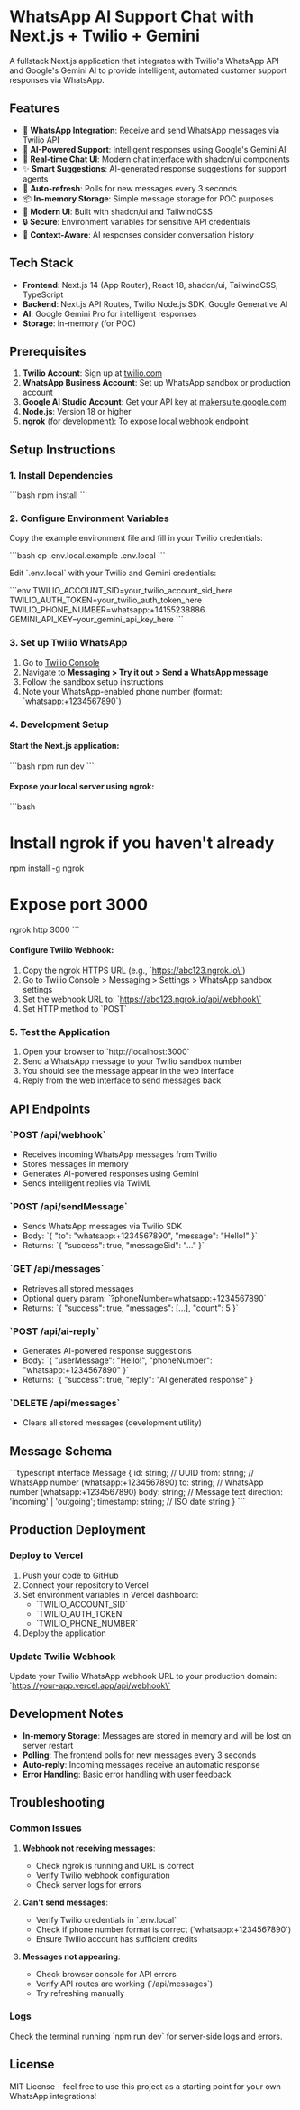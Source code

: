 # WhatsApp AI Support Chat with Next.js + Twilio + Gemini

A fullstack Next.js application that integrates with Twilio's WhatsApp API and Google's Gemini AI to provide intelligent, automated customer support responses via WhatsApp.

## Features

- 📱 **WhatsApp Integration**: Receive and send WhatsApp messages via Twilio API
- 🤖 **AI-Powered Support**: Intelligent responses using Google's Gemini AI
- 💬 **Real-time Chat UI**: Modern chat interface with shadcn/ui components
- ✨ **Smart Suggestions**: AI-generated response suggestions for support agents
- 🔄 **Auto-refresh**: Polls for new messages every 3 seconds
- 📦 **In-memory Storage**: Simple message storage for POC purposes
- 🎨 **Modern UI**: Built with shadcn/ui and TailwindCSS
- 🔒 **Secure**: Environment variables for sensitive API credentials
- 🧠 **Context-Aware**: AI responses consider conversation history

## Tech Stack

- **Frontend**: Next.js 14 (App Router), React 18, shadcn/ui, TailwindCSS, TypeScript
- **Backend**: Next.js API Routes, Twilio Node.js SDK, Google Generative AI
- **AI**: Google Gemini Pro for intelligent responses
- **Storage**: In-memory (for POC)

## Prerequisites

1. **Twilio Account**: Sign up at [twilio.com](https://twilio.com)
2. **WhatsApp Business Account**: Set up WhatsApp sandbox or production account
3. **Google AI Studio Account**: Get your API key at [makersuite.google.com](https://makersuite.google.com/app/apikey)
4. **Node.js**: Version 18 or higher
5. **ngrok** (for development): To expose local webhook endpoint

## Setup Instructions

### 1. Install Dependencies

\`\`\`bash
npm install
\`\`\`

### 2. Configure Environment Variables

Copy the example environment file and fill in your Twilio credentials:

\`\`\`bash
cp .env.local.example .env.local
\`\`\`

Edit \`.env.local\` with your Twilio and Gemini credentials:

\`\`\`env
TWILIO_ACCOUNT_SID=your_twilio_account_sid_here
TWILIO_AUTH_TOKEN=your_twilio_auth_token_here
TWILIO_PHONE_NUMBER=whatsapp:+14155238886
GEMINI_API_KEY=your_gemini_api_key_here
\`\`\`

### 3. Set up Twilio WhatsApp

1. Go to [Twilio Console](https://console.twilio.com)
2. Navigate to **Messaging > Try it out > Send a WhatsApp message**
3. Follow the sandbox setup instructions
4. Note your WhatsApp-enabled phone number (format: \`whatsapp:+1234567890\`)

### 4. Development Setup

#### Start the Next.js application:

\`\`\`bash
npm run dev
\`\`\`

#### Expose your local server using ngrok:

\`\`\`bash

# Install ngrok if you haven't already

npm install -g ngrok

# Expose port 3000

ngrok http 3000
\`\`\`

#### Configure Twilio Webhook:

1. Copy the ngrok HTTPS URL (e.g., \`https://abc123.ngrok.io\`)
2. Go to Twilio Console > Messaging > Settings > WhatsApp sandbox settings
3. Set the webhook URL to: \`https://abc123.ngrok.io/api/webhook\`
4. Set HTTP method to \`POST\`

### 5. Test the Application

1. Open your browser to \`http://localhost:3000\`
2. Send a WhatsApp message to your Twilio sandbox number
3. You should see the message appear in the web interface
4. Reply from the web interface to send messages back

## API Endpoints

### \`POST /api/webhook\`

- Receives incoming WhatsApp messages from Twilio
- Stores messages in memory
- Generates AI-powered responses using Gemini
- Sends intelligent replies via TwiML

### \`POST /api/sendMessage\`

- Sends WhatsApp messages via Twilio SDK
- Body: \`{ "to": "whatsapp:+1234567890", "message": "Hello!" }\`
- Returns: \`{ "success": true, "messageSid": "..." }\`

### \`GET /api/messages\`

- Retrieves all stored messages
- Optional query param: \`?phoneNumber=whatsapp:+1234567890\`
- Returns: \`{ "success": true, "messages": [...], "count": 5 }\`

### \`POST /api/ai-reply\`

- Generates AI-powered response suggestions
- Body: \`{ "userMessage": "Hello!", "phoneNumber": "whatsapp:+1234567890" }\`
- Returns: \`{ "success": true, "reply": "AI generated response" }\`

### \`DELETE /api/messages\`

- Clears all stored messages (development utility)

## Message Schema

\`\`\`typescript
interface Message {
id: string; // UUID
from: string; // WhatsApp number (whatsapp:+1234567890)
to: string; // WhatsApp number (whatsapp:+1234567890)
body: string; // Message text
direction: 'incoming' | 'outgoing';
timestamp: string; // ISO date string
}
\`\`\`

## Production Deployment

### Deploy to Vercel

1. Push your code to GitHub
2. Connect your repository to Vercel
3. Set environment variables in Vercel dashboard:
   - \`TWILIO_ACCOUNT_SID\`
   - \`TWILIO_AUTH_TOKEN\`
   - \`TWILIO_PHONE_NUMBER\`
4. Deploy the application

### Update Twilio Webhook

Update your Twilio WhatsApp webhook URL to your production domain:
\`https://your-app.vercel.app/api/webhook\`

## Development Notes

- **In-memory Storage**: Messages are stored in memory and will be lost on server restart
- **Polling**: The frontend polls for new messages every 3 seconds
- **Auto-reply**: Incoming messages receive an automatic response
- **Error Handling**: Basic error handling with user feedback

## Troubleshooting

### Common Issues

1. **Webhook not receiving messages**:

   - Check ngrok is running and URL is correct
   - Verify Twilio webhook configuration
   - Check server logs for errors

2. **Can't send messages**:

   - Verify Twilio credentials in \`.env.local\`
   - Check if phone number format is correct (\`whatsapp:+1234567890\`)
   - Ensure Twilio account has sufficient credits

3. **Messages not appearing**:
   - Check browser console for API errors
   - Verify API routes are working (\`/api/messages\`)
   - Try refreshing manually

### Logs

Check the terminal running \`npm run dev\` for server-side logs and errors.

## License

MIT License - feel free to use this project as a starting point for your own WhatsApp integrations!
